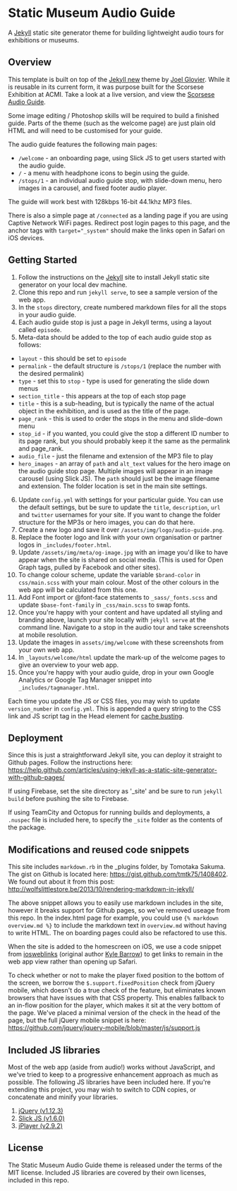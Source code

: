 # Static Museum Audio Guide

A [Jekyll](http://jekyllrb.com/) static site generator theme for building lightweight audio tours for exhibitions or museums.

## Overview

This template is built on top of the [Jekyll new](https://github.com/jglovier/jekyll-new) theme by [Joel Glovier](http://joelglovier.com/). While it is reusable in its current form, it was purpose built for the Scorsese Exhibition at ACMI. Take a look at a live version, and view the [Scorsese Audio Guide](https://guides.acmi.net.au/scorsese/welcome).

Some image editing / Photoshop skills will be required to build a finished guide. Parts of the theme (such as the welcome page) are just plain old HTML and will need to be customised for your guide.

The audio guide features the following main pages:

- `/welcome` - an onboarding page, using Slick JS to get users started with the audio guide.
- `/` - a menu with headphone icons to begin using the guide.
- `/stops/1` - an individual audio guide stop, with slide-down menu, hero images in a carousel, and fixed footer audio player.

The guide will work best with 128kbps 16-bit 44.1khz MP3 files.

There is also a simple page at `/connected` as a landing page if you are using Captive Network WiFi pages. Redirect post login pages to this page, and the anchor tags with `target="_system"` should make the links open in Safari on iOS devices.

## Getting Started

1. Follow the instructions on the [Jekyll](http://jekyllrb.com/) site to install Jekyll static site generator on your local dev machine.
2. Clone this repo and run `jekyll serve`, to see a sample version of the web app.
3. In the `stops` directory, create numbered markdown files for all the stops in your audio guide.
4. Each audio guide stop is just a page in Jekyll terms, using a layout called `episode`.
5. Meta-data should be added to the top of each audio guide stop as follows:
  - `layout` - this should be set to `episode`
  - `permalink` - the default structure is `/stops/1` (replace the number with the desired permalink)
  - `type` - set this to `stop` - type is used for generating the slide down menus
  - `section_title` - this appears at the top of each stop page
  - `title` - this is a sub-heading, but is typically the name of the actual object in the exhibition, and is used as the title of the page.
  - `page_rank` - this is used to order the stops in the menu and slide-down menu
  - `stop_id` - if you wanted, you could give the stop a different ID number to its page rank, but you should probably keep it the same as the permalink and page_rank.
  - `audio_file` - just the filename and extension of the MP3 file to play
  - `hero_images` - an array of `path` and `alt_text` values for the hero image on the audio guide stop page. Multiple images will appear in an image carousel (using Slick JS). The `path` should just be the image filename and extension. The folder location is set in the main site settings.
6. Update `config.yml` with settings for your particular guide. You can use the default settings, but be sure to update the `title`, `description`, `url` and `twitter` usernames for your site. If you want to change the folder structure for the MP3s or hero images, you can do that here.
7. Create a new logo and save it over `/assets/img/logo/audio-guide.png`.
8. Replace the footer logo and link with your own organisation or partner logos in `_includes/footer.html`.
9. Update `/assets/img/meta/og-image.jpg` with an image you'd like to have appear when the site is shared on social media. (This is used for Open Graph tags, pulled by Facebook and other sites).
10. To change colour scheme, update the variable `$brand-color` in `css/main.scss` with your main colour. Most of the other colours in the web app will be calculated from this one.
11. Add Font import or @font-face statements to `_sass/_fonts.scss` and update `$base-font-family` in `_css/main.scss` to swap fonts.
12. Once you're happy with your content and have updated all styling and branding above, launch your site locally with `jekyll serve` at the command line. Navigate to a stop in the audio tour and take screenshots at mobile resolution.
13. Update the images in `assets/img/welcome` with these screenshots from your own web app.
14. In `_layouts/welcome/html` update the mark-up of the welcome pages to give an overview to your web app.
15. Once you're happy with your audio guide, drop in your own Google Analytics or Google Tag Manager snippet into `_includes/tagmanager.html`.

Each time you update the JS or CSS files, you may wish to update `version_number` in `config.yml`. This is appended a query string to the CSS link and JS script tag in the Head element for [cache busting](https://css-tricks.com/strategies-for-cache-busting-css/).

## Deployment

Since this is just a straightforward Jekyll site, you can deploy it straight to Github pages. Follow the instructions here: https://help.github.com/articles/using-jekyll-as-a-static-site-generator-with-github-pages/

If using Firebase, set the site directory as '_site' and be sure to run `jekyll build` before pushing the site to Firebase.

If using TeamCity and Octopus for running builds and deployments, a `.nuspec` file is included here, to specify the `_site` folder as the contents of the package.

## Modifications and reused code snippets

This site includes `markdown.rb` in the _plugins folder, by Tomotaka Sakuma. The gist on Github is located here: https://gist.github.com/tmtk75/1408402. We found out about it from this post: http://wolfslittlestore.be/2013/10/rendering-markdown-in-jekyll/

The above snippet allows you to easily use markdown includes in the site, however it breaks support for Github pages, so we've removed useage from this repo. In the index.html page for example, you could use `{% markdown overview.md %}` to include the markdown text in `overview.md` without having to write HTML. The on boarding pages could also be refactored to use this.

When the site is added to the homescreen on iOS, we use a code snippet from [iosweblinks](https://github.com/stylr/iosweblinks) (original author [Kyle Barrow](https://gist.github.com/kylebarrow/1042026)) to get links to remain in the web app view rather than opening up Safari.

To check whether or not to make the player fixed position to the bottom of the screen, we borrow the `$.support.fixedPosition` check from jQuery mobile, which doesn't do a true check of the feature, but eliminates known browsers that have issues with that CSS property. This enables fallback to an in-flow position for the player, which makes it sit at the very bottom of the page. We've placed a minimal version of the check in the head of the page, but the full jQuery mobile snippet is here: https://github.com/jquery/jquery-mobile/blob/master/js/support.js

## Included JS libraries

Most of the web app (aside from audio!) works without JavaScript, and we've tried to keep to a progressive enhancement approach as much as possible. The following JS libraries have been included here. If you're extending this project, you may wish to switch to CDN copies, or concatenate and minify your libraries.

1. [jQuery (v1.12.3)](https://jquery.com/)
2. [Slick JS (v1.6.0)](http://kenwheeler.github.io/slick/)
3. [jPlayer (v2.9.2)](http://jplayer.org/)

## License

The Static Museum Audio Guide theme is released under the terms of the MIT license. Included JS libraries are covered by their own licenses, included in this repo.